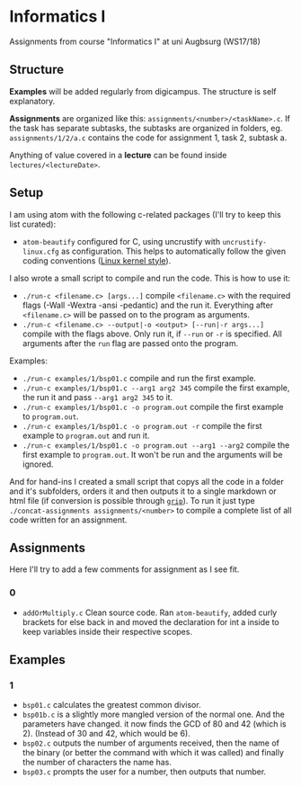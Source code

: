 # Informatics I
Assignments from course "Informatics I" at uni Augbsurg (WS17/18)

## Structure

**Examples** will be added regularly from digicampus. The structure is self
explanatory.

**Assignments** are organized like this: `assignments/<number>/<taskName>.c`.
If the task has separate subtasks, the subtasks are organized in folders, eg.
`assignments/1/2/a.c` contains the code for assignment 1, task 2, subtask a.

Anything of value covered in a **lecture** can be found inside
`lectures/<lectureDate>`.

## Setup

I am using atom with the following c-related packages (I'll try to keep this
list curated):

 - `atom-beautify` configured for C, using uncrustify with `uncrustify-linux.cfg`
    as configuration. This helps to automatically follow the given coding
    conventions ([Linux kernel style](https://www.kernel.org/doc/Documentation/process/coding-style.rst)).

I also wrote a small script to compile and run the code. This is how to use it:

 - `./run-c <filename.c> [args...]` compile `<filename.c>` with the required flags
    (-Wall -Wextra -ansi -pedantic) and the run it. Everything after `<filename.c>`
    will be passed on to the program as arguments.
 - `./run-c <filename.c> --output|-o <output> [--run|-r args...]` compile with
    the flags above. Only run it, if `--run` or `-r` is specified. All arguments
    after the `run` flag are passed onto the program.

Examples:

 - `./run-c examples/1/bsp01.c` compile and run the first example.
 - `./run-c examples/1/bsp01.c --arg1 arg2 345` compile the first example, the
    run it and pass `--arg1 arg2 345` to it.
 - `./run-c examples/1/bsp01.c -o program.out` compile the first example to
    `program.out`.
 - `./run-c examples/1/bsp01.c -o program.out -r` compile the first example to
    `program.out` and run it.
 - `./run-c examples/1/bsp01.c -o program.out --arg1 --arg2` compile the first
    example to `program.out`. It won't be run and the arguments will be ignored.

And for hand-ins I created a small script that copys all the code in a folder
and it's subfolders, orders it and then outputs it to a single markdown or html
file (if conversion is possible through [`grip`](https://github.com/joeyespo/grip)).
To run it just type `./concat-assignments assignments/<number>` to compile a
complete list of all code written for an assignment.


## Assignments

Here I'll try to add a few comments for assignment as I see fit.

### 0

 - `addOrMultiply.c` Clean source code. Ran `atom-beautify`, added curly
    brackets for else back in and moved the declaration for int a inside to
    keep variables inside their respective scopes.

## Examples

### 1

 - `bsp01.c` calculates the greatest common divisor.
 - `bsp01b.c` is a slightly more mangled version of the normal one. And the
    parameters have changed. it now finds the GCD of 80 and 42 (which is 2).
    (Instead of 30 and 42, which would be 6).
 - `bsp02.c` outputs the number of arguments received, then the name of the
    binary (or better the command with which it was called) and finally the
    number of characters the name has.
 - `bsp03.c` prompts the user for a number, then outputs that number.
